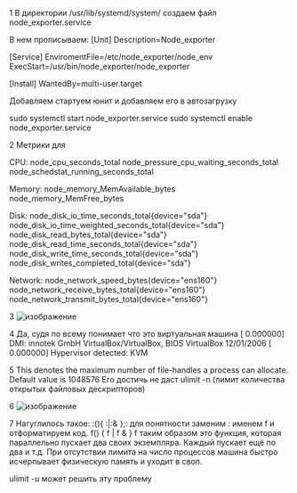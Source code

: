 1  В директории /usr/lib/systemd/system/ создаем файл node_exporter.service

В нем прописываем:
[Unit]
Description=Node_exporter

[Service]
EnviromentFile=/etc/node_exporter/node_env
ExecStart=/usr/bin/node_exporter/node_exporter


[Install]
WantedBy=multi-user.target

Добавляем стартуем юнит и добавляем его в автозагрузку

sudo systemctl start node_exporter.service
sudo systemctl enable node_exporter.service

2   Метрики для

CPU:
node_cpu_seconds_total
node_pressure_cpu_waiting_seconds_total
node_schedstat_running_seconds_total

Memory:
node_memory_MemAvailable_bytes
node_memory_MemFree_bytes

Disk:
node_disk_io_time_seconds_total{device="sda"}
node_disk_io_time_weighted_seconds_total{device="sda"} 
node_disk_read_bytes_total{device="sda"}
node_disk_read_time_seconds_total{device="sda"} 
node_disk_write_time_seconds_total{device="sda"}
node_disk_writes_completed_total{device="sda"}

Network:
node_network_speed_bytes{device="ens160"}
node_network_receive_bytes_total{device="ens160"}
node_network_transmit_bytes_total{device="ens160"} 

3 ![изображение](https://user-images.githubusercontent.com/100866321/199820747-f74604fa-cd62-4fb3-b522-caa22bc18f61.png)

4  Да, судя по всему понимает что это виртуальная машина
[    0.000000] DMI: innotek GmbH VirtualBox/VirtualBox, BIOS VirtualBox 12/01/2006
[    0.000000] Hypervisor detected: KVM

5   This denotes the maximum number of file-handles a process can allocate. Default value is 1048576
    Его достичь не даст ulimit -n (лимит количества открытых файловых дескрипторов)
    
6   ![изображение](https://user-images.githubusercontent.com/100866321/200040096-908e836b-4991-4d99-8647-062ed1e2a4bc.png)

7   Нагуглилось такое:
:(){ :|:& };:
для понятности заменим : именем f и отформатируем код.
f() {
  f | f &
}
f
таким образом это функция, которая параллельно пускает два своих экземпляра. Каждый пускает ещё по два и т.д. 
При отсутствии лимита на число процессов машина быстро исчерпывает физическую память и уходит в своп.

ulimit -u может решить эту проблему
